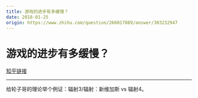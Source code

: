 ```yaml
---
title: 游戏的进步有多缓慢？
date: 2018-01-25
origin: https://www.zhihu.com/question/266017889/answer/303232947
---
```

# 游戏的进步有多缓慢？

[知乎链接](https://www.zhihu.com/question/266017889/answer/303232947)

---------

<span class="RichText ztext CopyrightRichText-richText" itemprop="text">给轮子哥的理论举个例证：辐射3/辐射：新维加斯 vs 辐射4。</span>